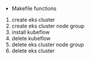 * Makefile functions
1. create eks cluster
2. create eks cluster node group
3. install kubeflow
4. delete kubeflow
5. delete eks cluster node group
6. delete eks cluster
